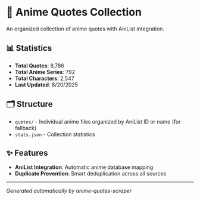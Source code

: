 # 🎌 Anime Quotes Collection

An organized collection of anime quotes with AniList integration.

## 📊 Statistics

- **Total Quotes**: 8,786
- **Total Anime Series**: 792
- **Total Characters**: 2,547
- **Last Updated**: 8/20/2025

## 🗂️ Structure

- `quotes/` - Individual anime files organized by AniList ID or name  (for fallback)
- `stats.json` - Collection statistics

## ✨ Features

- **AniList Integration**: Automatic anime database mapping
- **Duplicate Prevention**: Smart deduplication across all sources

---
*Generated automatically by anime-quotes-scraper*

